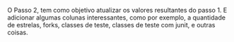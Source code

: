 O Passo 2, tem como objetivo atualizar os valores resultantes do passo 1. E adicionar algumas colunas interessantes, como por exemplo, a quantidade de estrelas, forks, classes de teste, classes de teste com junit, e outras coisas.